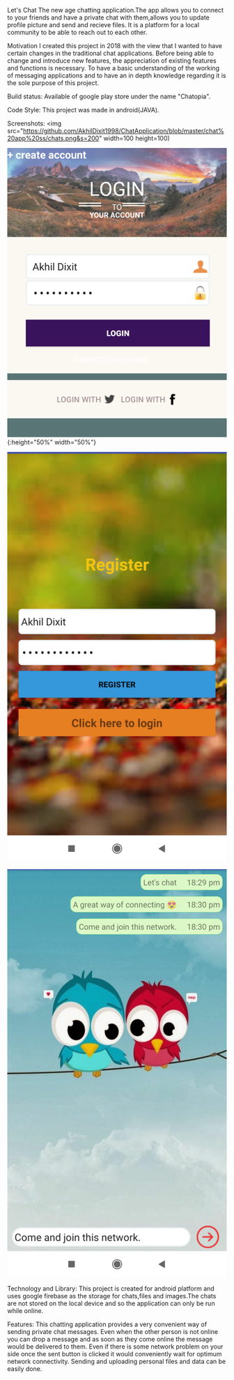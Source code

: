 Let's Chat
The new age chatting application.The app allows you to connect to your friends and have a private chat with them,allows you to update 
profile picture and send and recieve files. It is a platform for a local community to be able to reach out to each other.

Motivation
I created this project in 2018 with the view that I wanted to have certain changes in the traditional chat applications. Before being able
to change and introduce new features, the appreciation of existing features and functions is necessary. To have a basic understanding 
of the working of messaging applications and to have an in depth knowledge regarding it is the sole purpose of this project.

Build status:
Available of google play store under the name "Chatopia".

Code Style:
This project was made in android(JAVA).

Screenshots:
<img src="https://github.com/AkhilDixit1998/ChatApplication/blob/master/chat%20app%20ss/chats.png&s=200" width=100 height=100)


![alt text](https://github.com/AkhilDixit1998/ChatApplication/blob/master/chat%20app%20ss/login.png){:height="50%" width="50%"}

![alt text](https://github.com/AkhilDixit1998/ChatApplication/blob/master/chat%20app%20ss/register.png)

![alt text](https://github.com/AkhilDixit1998/ChatApplication/blob/master/chat%20app%20ss/personal%20chat.png)

Technology and Library:
This project is created for android platform and uses google firebase as the storage for chats,files and images.The chats are not stored
on the local device and so the application can only be run while online.

Features:
This chatting application provides a very convenient way of sending private chat messages. Even when the other person is not online 
you can drop a message and as soon as they come online the message would be delivered to them. Even if there is some network problem 
on your side once the sent button is clicked it would conveniently wait for optimum network connectivity. Sending and uploading personal
files and data can be easily done.



